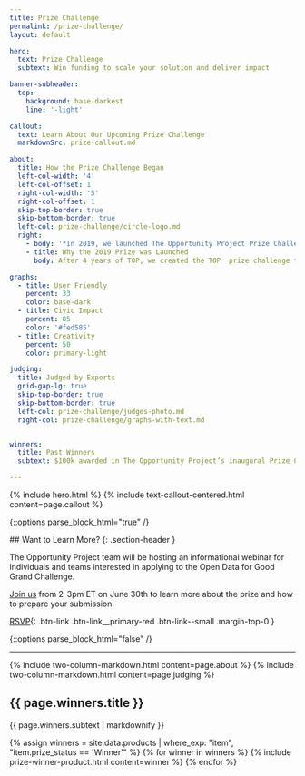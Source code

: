 ```yaml
---
title: Prize Challenge
permalink: /prize-challenge/
layout: default

hero:
  text: Prize Challenge
  subtext: Win funding to scale your solution and deliver impact

banner-subheader:
  top:
    background: base-darkest
    line: '-light'

callout:
  text: Learn About Our Upcoming Prize Challenge
  markdownSrc: prize-callout.md

about:
  title: How the Prize Challenge Began
  left-col-width: '4'
  left-col-offset: 1
  right-col-width: '5'
  right-col-offset: 1
  skip-top-border: true
  skip-bottom-border: true
  left-col: prize-challenge/circle-logo.md
  right:
    - body: '*In 2019, we launched The Opportunity Project Prize Challenge. The Census Bureau’s first ever prize competition, it awarded $100,000 in funding across 5 teams.*'
    - title: Why the 2019 Prize was Launched
      body: After 4 years of TOP, we created the TOP  prize challenge to help address the challenges technologists face in deploying and sustaining civic tech products.  The prize challenge aimed to support technologists in getting their solutions into the hands of communities around the country.

graphs:
  - title: User Friendly
    percent: 33
    color: base-dark
  - title: Civic Impact
    percent: 85
    color: '#fed585'
  - title: Creativity
    percent: 50
    color: primary-light

judging:
  title: Judged by Experts
  grid-gap-lg: true
  skip-top-border: true
  skip-bottom-border: true
  left-col: prize-challenge/judges-photo.md
  right-col: prize-challenge/graphs-with-text.md


winners:
  title: Past Winners
  subtext: $100k awarded in The Opportunity Project’s inaugural Prize Challenge. See [challenge.gov](https://www.challenge.gov/challenge/opportunity-project-prize/) for challenge details.

---
```


{% include hero.html %}
{% include text-callout-centered.html content=page.callout %}

{::options parse_block_html="true" /}
<section class="grid-section margin-bottom-5">
## Want to Learn More?
{: .section-header }

The Opportunity Project team will be hosting an informational webinar for individuals and teams interested in applying to the Open Data for Good Grand Challenge. 

[Join us](http://bit.ly/ODFGGCWebinar1) from 2-3pm ET on June 30th to learn more about the prize and how to prepare your submission.

[RSVP](http://bit.ly/ODFGGCWebinar1){: .btn-link .btn-link__primary-red .btn-link--small .margin-top-0 }
</section>
{::options parse_block_html="false" /}

<hr>

{% include two-column-markdown.html content=page.about %}
{% include two-column-markdown.html content=page.judging %}

<div class="text-center margin-bottom-6">
  <h2 class="text-base-darkest margin-bottom-0">{{ page.winners.title }}</h2>
  <div class="maxw-tablet margin-x-auto">
    {{ page.winners.subtext | markdownify }}
  </div>
</div>

{% assign winners = site.data.products | where_exp: "item", "item.prize_status == 'Winner'" %}
{% for winner in winners %}
  {% include prize-winner-product.html content=winner %}
{% endfor %}